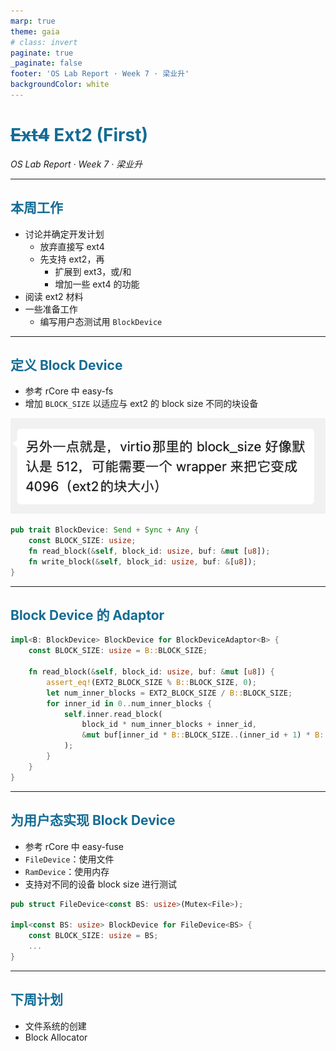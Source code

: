 ```yaml
---
marp: true
theme: gaia
# class: invert
paginate: true
_paginate: false
footer: 'OS Lab Report · Week 7 · 梁业升'
backgroundColor: white
---
```


<style>
.sec {
   opacity: 75% 
}
h1, h2 {
  color: #146C94;
}
</style>

<style>
  :root {
    --color-background: #fff;
    --color-foreground: #333;
    --color-highlight: #146C94;
    --color-dimmed: #00000088;
  }
</style>

<!-- _footer: '' -->
<!-- _class: lead -->

# ~~Ext4~~ Ext2 (First)

*OS Lab Report · Week 7 · 梁业升*

---

## 本周工作

- 讨论并确定开发计划
  - 放弃直接写 ext4
  - 先支持 ext2，再
    - 扩展到 ext3，或/和
    - 增加一些 ext4 的功能
- 阅读 ext2 材料
- 一些准备工作
  - 编写用户态测试用 `BlockDevice`

---

## 定义 Block Device

- 参考 rCore 中 easy-fs
- 增加 `BLOCK_SIZE` 以适应与 ext2 的 block size 不同的块设备

![bg right:40% contain](../assets/week7-block-size.png)

```rust
pub trait BlockDevice: Send + Sync + Any {
    const BLOCK_SIZE: usize;
    fn read_block(&self, block_id: usize, buf: &mut [u8]);
    fn write_block(&self, block_id: usize, buf: &[u8]);
}
```


---

## Block Device 的 Adaptor

```rust
impl<B: BlockDevice> BlockDevice for BlockDeviceAdaptor<B> {
    const BLOCK_SIZE: usize = B::BLOCK_SIZE;

    fn read_block(&self, block_id: usize, buf: &mut [u8]) {
        assert_eq!(EXT2_BLOCK_SIZE % B::BLOCK_SIZE, 0);
        let num_inner_blocks = EXT2_BLOCK_SIZE / B::BLOCK_SIZE;
        for inner_id in 0..num_inner_blocks {
            self.inner.read_block(
                block_id * num_inner_blocks + inner_id,
                &mut buf[inner_id * B::BLOCK_SIZE..(inner_id + 1) * B::BLOCK_SIZE],
            );
        }
    }
}
```

---

## 为用户态实现 Block Device

- 参考 rCore 中 easy-fuse
- `FileDevice`：使用文件
- `RamDevice`：使用内存
- 支持对不同的设备 block size 进行测试

```rust
pub struct FileDevice<const BS: usize>(Mutex<File>);

impl<const BS: usize> BlockDevice for FileDevice<BS> {
    const BLOCK_SIZE: usize = BS;
    ...
}
```

---

## 下周计划

- 文件系统的创建
- Block Allocator

